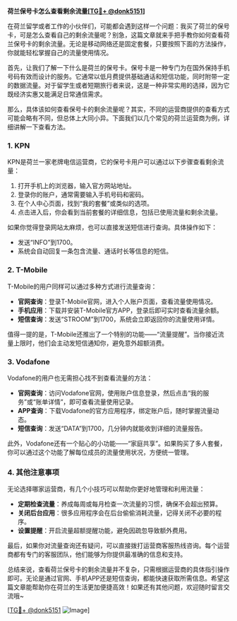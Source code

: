 **荷兰保号卡怎么查看剩余流量[[TG💪+ @donk5151](https://t.me/s/donk5151)]**

在荷兰留学或者工作的小伙伴们，可能都会遇到这样一个问题：我买了荷兰的保号卡，可是怎么查看自己的剩余流量呢？别急，这篇文章就来手把手教你如何查看荷兰保号卡的剩余流量。无论是移动网络还是固定套餐，只要按照下面的方法操作，你就能轻松掌握自己的流量使用情况。

首先，让我们了解一下什么是荷兰的保号卡。保号卡是一种专门为在国外保持手机号码有效而设计的服务。它通常以低月费提供基础通话和短信功能，同时附带一定的数据流量。对于留学生或者短期旅行者来说，这是一种非常实用的选择，因为它既经济实惠又能满足日常通信需求。

那么，具体该如何查看保号卡的剩余流量呢？其实，不同的运营商提供的查看方式可能会略有不同，但总体上大同小异。下面我们以几个常见的荷兰运营商为例，详细讲解一下查看方法。

### **1. KPN**

KPN是荷兰一家老牌电信运营商，它的保号卡用户可以通过以下步骤查看剩余流量：

1. 打开手机上的浏览器，输入官方网站地址。
2. 登录你的账户，通常需要输入手机号码和密码。
3. 在个人中心页面，找到“我的套餐”或类似的选项。
4. 点击进入后，你会看到当前套餐的详细信息，包括已使用流量和剩余流量。

如果你觉得登录网站太麻烦，也可以直接发送短信进行查询。具体操作如下：
- 发送“INFO”到1700。
- 系统会自动回复一条包含流量、通话时长等信息的短信。

### **2. T-Mobile**

T-Mobile的用户同样可以通过多种方式进行流量查询：

- **官网查询**：登录T-Mobile官网，进入个人账户页面，查看流量使用情况。
- **手机应用**：下载并安装T-Mobile官方APP，登录后即可实时查看流量余额。
- **短信查询**：发送“STROOM”到1700，系统会立即返回你的流量使用详情。

值得一提的是，T-Mobile还推出了一个特别的功能——“流量提醒”。当你接近流量上限时，他们会主动发短信通知你，避免意外超额消费。

### **3. Vodafone**

Vodafone的用户也无需担心找不到查看流量的方法：

- **官网查询**：访问Vodafone官网，使用账户信息登录，然后点击“我的服务”或“账单详情”，即可查看流量使用记录。
- **APP查询**：下载Vodafone的官方应用程序，绑定账户后，随时掌握流量动态。
- **短信查询**：发送“DATA”到1700，几分钟内就能收到详细的流量报告。

此外，Vodafone还有一个贴心的小功能——“家庭共享”。如果购买了多人套餐，你可以通过这个功能了解每位成员的流量使用状况，方便统一管理。

### **4. 其他注意事项**

无论选择哪家运营商，有几个小技巧可以帮助你更好地管理和利用流量：

- **定期检查流量**：养成每周或每月检查一次流量的习惯，确保不会超出预算。
- **关闭后台应用**：很多应用程序会在后台偷偷消耗流量，记得关闭不必要的程序。
- **设置提醒**：开启流量超额提醒功能，避免因疏忽导致额外费用。

最后，如果你对流量查询还有疑问，可以直接拨打运营商客服热线咨询。每个运营商都有专门的客服团队，他们能够为你提供最准确的信息和支持。

总结来说，查看荷兰保号卡的剩余流量并不复杂，只需根据运营商的具体指引操作即可。无论是通过官网、手机APP还是短信查询，都能快速获取所需信息。希望这篇文章能帮助你在荷兰的生活更加便捷高效！如果还有其他问题，欢迎随时留言交流哦~

[[TG💪+ @donk5151](https://t.me/s/donk5151) ![Image](https://i.postimg.cc/rwNCRYN7/Snipaste-2025-04-30-17-27-05.png)]